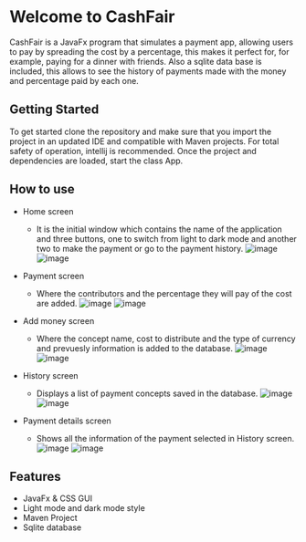 # Welcome to CashFair

CashFair is a JavaFx program that simulates a payment app, allowing users to pay by spreading the cost by a percentage, this makes it perfect for,
for example, paying for a dinner with friends.
Also a sqlite data base is included, this allows to see the history of payments made with the money and percentage paid by each one.

## Getting Started
To get started clone the repository and make sure that you import the project in an updated IDE and compatible with Maven projects.
For total safety of operation, intellij is recommended.
Once the project and dependencies are loaded, start the class App.

## How to use
  
  - Home screen
    - It is the initial window which contains the name of the application and three buttons, one to switch from light to dark mode and     another two to make the payment or go to the payment history.
    ![image](https://user-images.githubusercontent.com/94985283/209146455-27b56451-f3a2-4727-8b75-cf6fe5814248.png)
    ![image](https://user-images.githubusercontent.com/94985283/209146498-979cdc9f-0b41-4425-a0c5-ba8d950071f8.png)

  - Payment screen
    - Where the contributors and the percentage they will pay of the cost are added.
    ![image](https://user-images.githubusercontent.com/94985283/209147187-a625edf7-61f3-403f-95e4-ec099f2ec8dd.png)
    ![image](https://user-images.githubusercontent.com/94985283/209147426-5fe866d0-c108-457d-bad1-7d70cd965371.png)

  - Add money screen
    - Where the concept name, cost to distribute and the type of currency and prevuesly information is added to the database.
    ![image](https://user-images.githubusercontent.com/94985283/209149033-2b7293ec-4e9b-4b63-9846-426a0b2f5738.png)
    ![image](https://user-images.githubusercontent.com/94985283/209149466-4d890a01-d3fa-4214-a44d-c3e4dc955851.png)

  - History screen
    - Displays a list of payment concepts saved in the database.
    ![image](https://user-images.githubusercontent.com/94985283/209146580-fb2e22bc-d41e-4b7c-8c2c-e51b4042f04f.png)
    ![image](https://user-images.githubusercontent.com/94985283/209146618-99f4b36a-eb30-4f7c-b915-0c5bdffdd8e0.png)
    
  - Payment details screen
    - Shows all the information of the payment selected in History screen.
    ![image](https://user-images.githubusercontent.com/94985283/209146687-91a8d2af-c75d-4c1e-acb6-3d0ac2fdf6f2.png)
    ![image](https://user-images.githubusercontent.com/94985283/209146721-83c2f8ef-a76d-4636-9074-bbe6dfce949d.png)
    
## Features

- JavaFx & CSS GUI
- Light mode and dark mode style
- Maven Project
- Sqlite database
